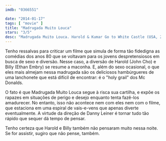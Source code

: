 ```yaml
---
imdb: "0366551"

date: "2014-01-17"
tags: [ "movie" ]
title: "Madrugada Muito Louca"
stars: "3/5"
desc: "Madrugada Muito Louca. Harold & Kumar Go to White Castle (USA, 2004). Dirigido por Danny Leiner. Escrito por Jon Hurwitz, Hayden Schlossberg. Com John Cho, Ethan Embry, Rob Tinkler, Fred Willard, Kal Penn, Steve Braun, Dan Bochart, Paula Garcés, Mike Sheer."
---
```

Tenho ressalvas para criticar um filme que simula de forma tão fidedigna as comédias dos anos 80 que se voltavam para os jovens despretensiosos em busca de sexo e diversão. Nesse caso, a diversão de Harold (John Cho) e Billy (Ethan Embry) se resume a maconha. E, além do sexo ocasional, o que eles mais almejam nessa madrugada são os deliciosos hambúrgueres de uma lanchonete que está difícil de encontrar: é o "holy grail" dos Mc Donalds.

O fato é que Madrugada Muito Louca segue à risca sua cartilha, e expõe os rapazes em situações de perigo e desejo enquanto tenta fazê-los amadurecer. No entanto, isso não acontece nem com eles nem com o filme, que estaciona em uma espiral de vais-e-vens que apenas diverte eventualmente. A virtude da direção de Danny Leiner é tornar tudo tão rápido que sequer dá tempo de pensar.

Tenho certeza que Harold e Billy também não pensaram muito nessa noite. Se for assistir, sugiro que não pense, também.
